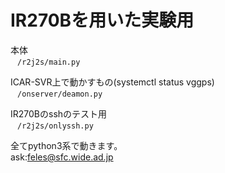 # IR270Bを用いた実験用

本体  
 ` ` `
/r2j2s/main.py
 ` ` `

ICAR-SVR上で動かすもの(systemctl status vggps)  
 ` ` `
/onserver/deamon.py
 ` ` `

IR270Bのsshのテスト用  
 ` ` `
/r2j2s/onlyssh.py
 ` ` `

 全てpython3系で動きます。  
 ask:feles@sfc.wide.ad.jp

